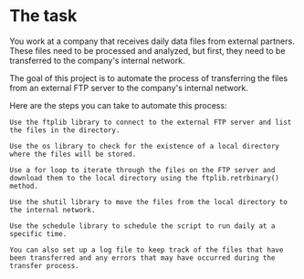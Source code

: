 # The task
You work at a company that receives daily data files from external partners. These files need to be processed and analyzed, but first, they need to be transferred to the company's internal network.

The goal of this project is to automate the process of transferring the files from an external FTP server to the company's internal network.

Here are the steps you can take to automate this process:

    Use the ftplib library to connect to the external FTP server and list the files in the directory.

    Use the os library to check for the existence of a local directory where the files will be stored.

    Use a for loop to iterate through the files on the FTP server and download them to the local directory using the ftplib.retrbinary() method.

    Use the shutil library to move the files from the local directory to the internal network.

    Use the schedule library to schedule the script to run daily at a specific time.

    You can also set up a log file to keep track of the files that have been transferred and any errors that may have occurred during the transfer process. 